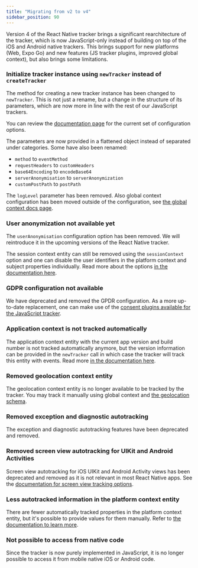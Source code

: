 ```yaml
---
title: "Migrating from v2 to v4"
sidebar_position: 90
---
```


Version 4 of the React Native tracker brings a significant rearchitecture of the tracker, which is now JavaScript-only instead of building on top of the iOS and Android native trackers.
This brings support for new platforms (Web, Expo Go) and new features (JS tracker plugins, improved global context), but also brings some limitations.

### Initialize tracker instance using `newTracker` instead of `createTracker`

The method for creating a new tracker instance has been changed to `newTracker`.
This is not just a rename, but a change in the structure of its parameters, which are now more in line with the rest of our JavaScript trackers.

You can review the [documentation page](/docs/sources/trackers/react-native-tracker/index.md) for the current set of configuration options.

The parameters are now provided in a flattened object instead of separated under categories.
Some have also been renamed:

- `method` to `eventMethod`
- `requestHeaders` to `customHeaders`
- `base64Encoding` to `encodeBase64`
- `serverAnonymisation` to `serverAnonymization`
- `customPostPath` to `postPath`

The `logLevel` parameter has been removed. Also global context configuration has been moved outside of the configuration, see [the global context docs page](/docs/sources/trackers/react-native-tracker/custom-tracking-using-schemas/global-context/index.md).

### User anonymization not available yet

The `userAnonymisation` configuration option has been removed. We will reintroduce it in the upcoming versions of the React Native tracker.

The session context entity can still be removed using the `sessionContext` option and one can disable the user identifiers in the platform context and subject properties individually. Read more about the options [in the documentation here](/docs/sources/trackers/react-native-tracker/anonymous-tracking/index.md).

### GDPR configuration not available

We have deprecated and removed the GPDR configuration. As a more up-to-date replacement, one can make use of the [consent plugins available for the JavaScript tracker](/docs/sources/trackers/javascript-trackers/web-tracker/tracking-events/consent-gdpr/index.md).

### Application context is not tracked automatically

The application context entity with the current app version and build number is not tracked automatically anymore, but the version information can be provided in the `newTracker` call in which case the tracker will track this entity with events.
Read more [in the documentation here](/docs/sources/trackers/react-native-tracker/tracking-events/platform-and-application-context/index.md).

### Removed geolocation context entity

The geolocation context entity is no longer available to be tracked by the tracker.
You may track it manually using global context and [the geolocation schema](/docs/events/ootb-data/geolocation/index.md#geolocation-context-entity-tracked-in-apps).

### Removed exception and diagnostic autotracking

The exception and diagnostic autotracking features have been deprecated and removed.

### Removed screen view autotracking for UIKit and Android Activities

Screen view autotracking for iOS UIKit and Android Activity views has been deprecated and removed as it is not relevant in most React Native apps.
See the [documentation for screen view tracking options](/docs/sources/trackers/react-native-tracker/tracking-events/screen-tracking/index.md).

### Less autotracked information in the platform context entity

There are fewer automatically tracked properties in the platform context entity, but it's possible to provide values for them manually.
Refer to [the documentation to learn more](/docs/sources/trackers/react-native-tracker/tracking-events/platform-and-application-context/index.md).

### Not possible to access from native code

Since the tracker is now purely implemented in JavaScript, it is no longer possible to access it from mobile native iOS or Android code.
